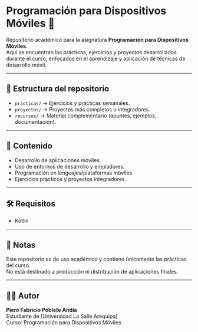 # Programación para Dispositivos Móviles 📱

Repositorio académico para la asignatura **Programación para Dispositivos Móviles**.  
Aquí se encuentran las prácticas, ejercicios y proyectos desarrollados durante el curso, enfocados en el aprendizaje y aplicación de técnicas de desarrollo móvil.

---

## 📂 Estructura del repositorio
- `practicas/` → Ejercicios y prácticas semanales.
- `proyectos/` → Proyectos más completos o integradores.
- `recursos/` → Material complementario (apuntes, ejemplos, documentación).

---

## 🚀 Contenido
- Desarrollo de aplicaciones móviles.
- Uso de entornos de desarrollo y emuladores.
- Programación en lenguajes/plataformas móviles.
- Ejercicios prácticos y proyectos integradores.

---

## 🛠️ Requisitos
- Kotlin

---

## 📌 Notas
Este repositorio es de uso académico y contiene únicamente las prácticas del curso.  
No está destinado a producción ni distribución de aplicaciones finales.

---

## 👨‍💻 Autor
**Piero Fabricio Poblete Andía**  
Estudiante de [Universidad La Salle Arequipa]  
Curso: Programación para Dispositivos Móviles
